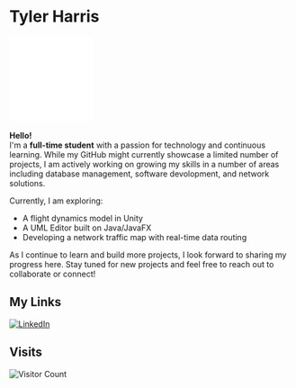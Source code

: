 # Tyler Harris
![Welcome Animation](Animation.gif)

**Hello!**  
I'm a **full-time student** with a passion for technology and continuous learning. While my GitHub might currently showcase a limited number of projects, I am actively working on growing my skills in a number of areas including database management, software devolopment, and network solutions.

Currently, I am exploring:
- A flight dynamics model in Unity
- A UML Editor built on Java/JavaFX
- Developing a network traffic map with real-time data routing

As I continue to learn and build more projects, I look forward to sharing my progress here. Stay tuned for new projects and feel free to reach out to collaborate or connect!

## My Links

[![LinkedIn](https://img.shields.io/badge/LinkedIn-0077B5?style=for-the-badge&logo=linkedin&logoColor=white)](https://www.linkedin.com/in/tyler-harris-49455827b/)

## Visits

![Visitor Count](https://komarev.com/ghpvc/?username=tharium&color=red)

